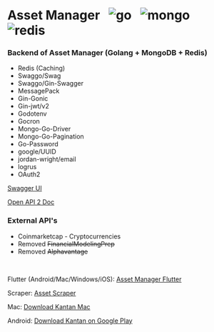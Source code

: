 # Asset Manager &nbsp; ![go](https://user-images.githubusercontent.com/25686023/160291006-7312bd67-8b9b-4c20-ae97-564aac206193.png) &nbsp; ![mongo](https://user-images.githubusercontent.com/25686023/160291008-502ef074-53e7-46f9-93cc-f3c6cf4230d7.png) &nbsp; ![redis](https://user-images.githubusercontent.com/25686023/160291009-100f51ce-2a2b-456d-bb76-8051cd2c897b.png)

### Backend of Asset Manager (Golang + MongoDB + Redis)

<ul>
    <li> Redis (Caching)
    <li> Swaggo/Swag
    <li> Swaggo/Gin-Swagger
    <li> MessagePack
    <li> Gin-Gonic
    <li> Gin-jwt/v2
    <li> Godotenv
    <li> Gocron
    <li> Mongo-Go-Driver
    <li> Mongo-Go-Pagination
    <li> Go-Password
    <li> google/UUID
    <li> jordan-wright/email
    <li> logrus
    <li> OAuth2
</ul>

[Swagger UI](http://rocky-reaches-65250.herokuapp.com/swagger/index.html)

[Open API 2 Doc](http://rocky-reaches-65250.herokuapp.com/swagger/doc.json)

### External API's

<ul>
    <li> Coinmarketcap - Cryptocurrencies
    <li> Removed <s>FinancialModelingPrep</s>
    <li> Removed <s>Alphavantage</s>
</ul>

&nbsp;

Flutter (Android/Mac/Windows/iOS): [Asset Manager Flutter](https://github.com/MrNtlu/Asset-Manager-Flutter)

Scraper: [Asset Scraper](https://github.com/MrNtlu/Asset-Scraper)

Mac: [Download Kantan Mac](https://github.com/MrNtlu/Asset-Manager-Flutter/raw/master/installers/dmg_creator/kantan.dmg)

Android: [Download Kantan on Google Play](https://play.google.com/store/apps/details?id=com.mrntlu.kantan)